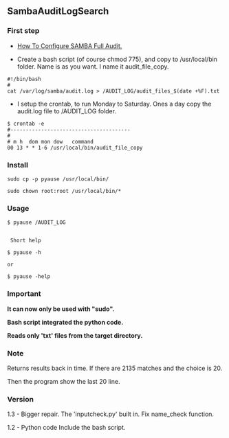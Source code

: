 SambaAuditLogSearch
-----

### First step

- <a href="http://linux-sys-adm.com/ubuntu-16.04-lts-how-to-configure-samba-full-audit/">How To Configure SAMBA Full Audit.</a>


- Create a bash script (of course chmod 775), and copy to /usr/local/bin folder.
Name is as you want. I name it audit_file_copy.

```
#!/bin/bash
#
cat /var/log/samba/audit.log > /AUDIT_LOG/audit_files_$(date +%F).txt
```
- I setup the crontab, to run Monday to Saturday. Ones a day copy the audit.log file to /AUDIT_LOG folder.

```
$ crontab -e
#---------------------------------------
#
# m h  dom mon dow   command
00 13 * * 1-6 /usr/local/bin/audit_file_copy
```

### Install
```
sudo cp -p pyause /usr/local/bin/

sudo chown root:root /usr/local/bin/*
```

### Usage

```
$ pyause /AUDIT_LOG


 Short help

$ pyause -h 

or

$ pyause -help

```

### Important
**It can now only be used with "sudo".**

**Bash script integrated the python code.**

**Reads only 'txt' files from the target directory.**

### Note

Returns results back in time. If there are 2135 matches and the choice is 20.

Then the program show the last 20 line.

### Version

1.3 - Bigger repair. The 'inputcheck.py' built in. Fix name_check function.

1.2 - Python code Include the bash script.
